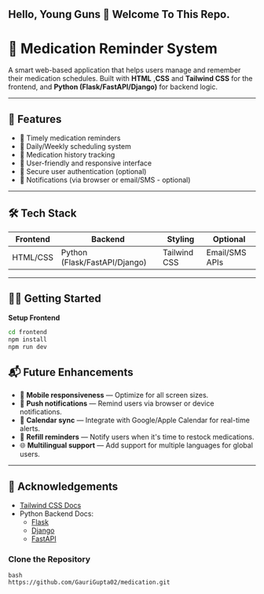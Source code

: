 ## Hello, Young Guns 👋 Welcome To This Repo.

# 💊 Medication Reminder System

A smart web-based application that helps users manage and remember their medication schedules. Built with **HTML** ,**CSS** and **Tailwind CSS** for the frontend, and **Python (Flask/FastAPI/Django)** for backend logic.



---

## 🚀 Features

- 🔔 Timely medication reminders
- 📅 Daily/Weekly scheduling system
- 🧾 Medication history tracking
- 🧠 User-friendly and responsive interface
- 🔐 Secure user authentication (optional)
- 💬 Notifications (via browser or email/SMS - optional)

---

## 🛠️ Tech Stack

| Frontend | Backend | Styling | Optional |
|----------|---------|---------|----------|
| HTML/CSS   | Python (Flask/FastAPI/Django) | Tailwind CSS |  Email/SMS APIs |

---





## 🧑‍💻 Getting Started



**Setup Frontend**
```bash
cd frontend
npm install
npm run dev
```

## 📬 Future Enhancements

- 📱 **Mobile responsiveness** — Optimize for all screen sizes.
- 🔔 **Push notifications** — Remind users via browser or device notifications.
- 📆 **Calendar sync** — Integrate with Google/Apple Calendar for real-time alerts.
- 💊 **Refill reminders** — Notify users when it's time to restock medications.
- 🌐 **Multilingual support** — Add support for multiple languages for global users.

---


## 🙌 Acknowledgements


- [Tailwind CSS Docs](https://tailwindcss.com/docs)
- Python Backend Docs:
  - [Flask](https://flask.palletsprojects.com/)
  - [Django](https://docs.djangoproject.com/)
  - [FastAPI](https://fastapi.tiangolo.com/)
### Clone the Repository

```
bash
https://github.com/GauriGupta02/medication.git
```



